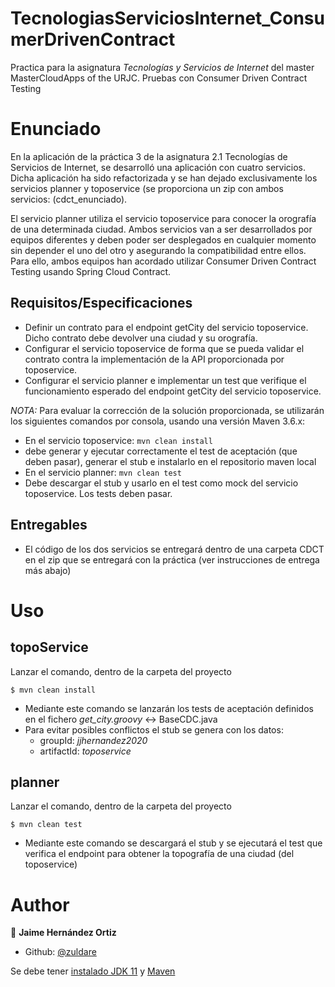 # TecnologiasServiciosInternet_ConsumerDrivenContract 
Practica para la asignatura _Tecnologías y Servicios de Internet_ del master MasterCloudApps of the URJC.
Pruebas con Consumer Driven Contract Testing

# Enunciado
En la aplicación de la práctica 3 de la asignatura 2.1 Tecnologías de Servicios de Internet, se desarrolló una aplicación con cuatro servicios. Dicha aplicación ha sido refactorizada y se han dejado exclusivamente los servicios planner y toposervice (se proporciona un zip con ambos servicios: (cdct_enunciado).

El servicio planner utiliza el servicio toposervice para conocer la orografía de una determinada ciudad. Ambos servicios van a ser desarrollados por equipos diferentes y deben poder ser desplegados en cualquier momento sin depender el uno del otro y asegurando la compatibilidad entre ellos. Para ello, ambos equipos han acordado utilizar Consumer Driven Contract Testing usando Spring Cloud Contract.

## Requisitos/Especificaciones
- Definir un contrato para el endpoint getCity del servicio toposervice. Dicho contrato debe devolver una ciudad y su orografía.
- Configurar el servicio toposervice de forma que se pueda validar el contrato contra la
implementación de la API proporcionada por toposervice.
- Configurar el servicio planner e implementar un test que verifique el funcionamiento
esperado del endpoint getCity del servicio toposervice.

*NOTA:* Para evaluar la corrección de la solución proporcionada, se utilizarán los siguientes comandos por consola, usando una versión Maven 3.6.x:
- En el servicio toposervice:  ```mvn clean install```
- debe generar y ejecutar correctamente el test de aceptación (que deben pasar), generar el stub e instalarlo en el repositorio maven local
- En el servicio planner: ```mvn clean test```
- Debe descargar el stub y usarlo en el test como mock del servicio toposervice. Los tests deben pasar.
 
 
## Entregables
- El código de los dos servicios se entregará dentro de una carpeta CDCT en el zip
que se entregará con la práctica (ver instrucciones de entrega más abajo)
  
# Uso

## topoService
Lanzar el comando, dentro de la carpeta del proyecto
```shell
$ mvn clean install
```
* Mediante este comando se lanzarán los tests de aceptación definidos en el fichero *get_city.groovy* <-> BaseCDC.java
* Para evitar posibles conflictos el stub se genera con los datos:
    - groupId: *jjhernandez2020*
    - artifactId: *toposervice*

## planner
Lanzar el comando, dentro de la carpeta del proyecto
```shell
$ mvn clean test
```
* Mediante este comando se descargará el stub y se ejecutará el test que verifica el endpoint para obtener la topografía de una ciudad (del toposervice)

# Author

👤 **Jaime Hernández Ortiz**

* Github: [@zuldare](https://github.com/zuldare)

Se debe tener [instalado JDK 11](https://www.oracle.com/java/technologies/javase/javase-jdk11-downloads.html) y [Maven](https://maven.apache.org/install.html) 
